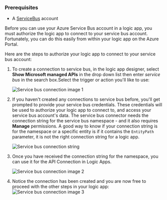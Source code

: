 ### Prerequisites

- A [ServiceBus](https://azure.microsoft.com/services/service-bus/) account  


Before you can use your Azure Service Bus account in a logic app, you must authorize the logic app to connect to your service bus account. Fortunately, you can do this easily from within your logic app on the Azure Portal.  

Here are the steps to authorize your logic app to connect to your service bus account:  
1. To create a connection to service bus, in the logic app designer, select **Show Microsoft managed APIs** in the drop down list then enter *service bus* in the search box.Select the trigger or action you'll like to use:  

    ![Service bus connection image 1](./media/connectors-create-api-servicebus/servicebus-1.png)  
    
2. If you haven't created any connections to service bus before, you'll get prompted to provide your service bus credentials. These credentials will be used to authorize your logic app to connect to, and access your service bus account's data.  The service bus connector needs the connection string for the service bus namespace - and it also requires **Manage** permissions.  A good way to know if your connection string is for the namespace or a specific entity is if it contains the `EntityPath` parameter, it is not the right connection string for a logic app.

    ![Service bus connection string](./media/connectors-create-api-servicebus/connectionstring.png)

1. Once you have received the connection string for the namespace, you can use it for the API Connection in Logic Apps.

    ![Service bus connection image 2](./media/connectors-create-api-servicebus/servicebus-2.png)  

3. Notice the connection has been created and you are now free to proceed with the other steps in your logic app:  
 ![Service bus connection image 3](./media/connectors-create-api-servicebus/servicebus-3.png)   
